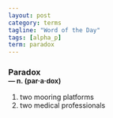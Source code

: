 ```yaml
---
layout: post
category: terms
tagline: "Word of the Day"
tags: [alpha_p]
term: paradox
---
```


<h3>Paradox<br/> <small>&mdash; n. (par<span>&middot;</span>a<span>&middot;</span>dox)</small></h3>
<p><ol><li>two mooring platforms</li>
<li>two medical professionals</li>
</ol></p>
